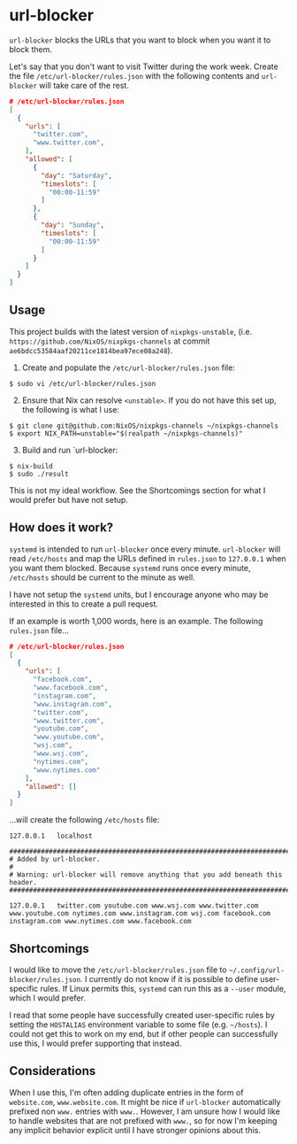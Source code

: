 # url-blocker

`url-blocker` blocks the URLs that you want to block when you want it to block
them.

Let's say that you don't want to visit Twitter during the work week. Create the
file `/etc/url-blocker/rules.json` with the following contents and
`url-blocker` will take care of the rest.

```json
# /etc/url-blocker/rules.json
[
  {
    "urls": [
      "twitter.com",
      "www.twitter.com",
    ],
    "allowed": [
      {
        "day": "Saturday",
        "timeslots": [
          "00:00-11:59"
        ]
      },
      {
        "day": "Sunday",
        "timeslots": [
          "00:00-11:59"
        ]
      }
    ]
  }
]
```

## Usage

This project builds with the latest version of `nixpkgs-unstable`,
(i.e. `https://github.com/NixOS/nixpkgs-channels` at commit
`ae6bdcc53584aaf20211ce1814bea97ece08a248`).

1. Create and populate the `/etc/url-blocker/rules.json` file:

```shell
$ sudo vi /etc/url-blocker/rules.json
```

2. Ensure that Nix can resolve `<unstable>`. If you do not have this set up, the
   following is what I use:

```shell
$ git clone git@github.com:NixOS/nixpkgs-channels ~/nixpkgs-channels
$ export NIX_PATH=unstable="$(realpath ~/nixpkgs-channels)"
```

3. Build and run `url-blocker:

```shell
$ nix-build
$ sudo ./result
```

This is not my ideal workflow. See the Shortcomings section for what I would
prefer but have not setup.

## How does it work?

`systemd` is intended to run `url-blocker` once every minute. `url-blocker` will
read `/etc/hosts` and map the URLs defined in `rules.json` to `127.0.0.1` when
you want them blocked. Because `systemd` runs once every minute, `/etc/hosts`
should be current to the minute as well.

I have not setup the `systemd` units, but I encourage anyone who may be
interested in this to create a pull request.

If an example is worth 1,000 words, here is an example. The following
`rules.json` file...

```json
# /etc/url-blocker/rules.json
[
  {
    "urls": [
      "facebook.com",
      "www.facebook.com",
      "instagram.com",
      "www.instagram.com",
      "twitter.com",
      "www.twitter.com",
      "youtube.com",
      "www.youtube.com",
      "wsj.com",
      "www.wsj.com",
      "nytimes.com",
      "www.nytimes.com"
    ],
    "allowed": []
  }
]
```

...will create the following `/etc/hosts` file:

```
127.0.0.1	localhost

################################################################################
# Added by url-blocker.
#
# Warning: url-blocker will remove anything that you add beneath this header.
################################################################################

127.0.0.1	twitter.com youtube.com www.wsj.com www.twitter.com www.youtube.com nytimes.com www.instagram.com wsj.com facebook.com instagram.com www.nytimes.com www.facebook.com
```

## Shortcomings

I would like to move the `/etc/url-blocker/rules.json` file to
`~/.config/url-blocker/rules.json`. I currently do not know if it is possible to
define user-specific rules. If Linux permits this, `systemd` can run this as a
`--user` module, which I would prefer.

I read that some people have successfully created user-specific rules by setting
the `HOSTALIAS` environment variable to some file (e.g. `~/hosts`). I could not
get this to work on my end, but if other people can successfully use this, I
would prefer supporting that instead.

## Considerations

When I use this, I'm often adding duplicate entries in the form of
`website.com`, `www.website.com`. It might be nice if `url-blocker`
automatically prefixed non `www.` entries with `www.`. However, I am unsure how
I would like to handle websites that are not prefixed with `www.`, so for now
I'm keeping any implicit behavior explicit until I have stronger opinions about
this.
